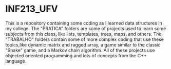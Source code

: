 # INF213_UFV

This is a repository containing some coding as I learned data structures in my college. The "PRATICA" folders are some of projects used to learn some subjects from this
class, like lists, templates, trees, maps, and others. The "TRABALHO" folders contain some of more complex coding that use these topics,like dynamic matrix and ragged array,
a game similar to the classic "Snake" game, and a Markov chain algorithm. All of these projects use objected oriented programming and lots of concepts from the C++ language.

